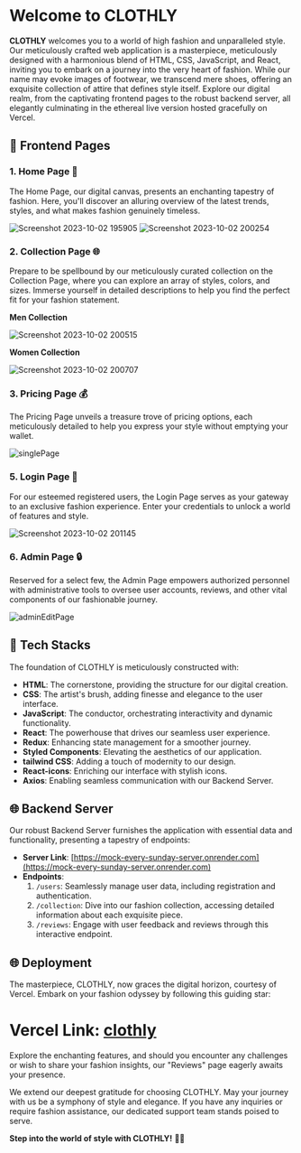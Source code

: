 # Welcome to CLOTHLY

**CLOTHLY** welcomes you to a world of high fashion and unparalleled style. Our meticulously crafted web application is a masterpiece, meticulously designed with a harmonious blend of HTML, CSS, JavaScript, and React, inviting you to embark on a journey into the very heart of fashion. While our name may evoke images of footwear, we transcend mere shoes, offering an exquisite collection of attire that defines style itself. Explore our digital realm, from the captivating frontend pages to the robust backend server, all elegantly culminating in the ethereal live version hosted gracefully on Vercel.

## 🌟 Frontend Pages

### 1. Home Page 🏡
The Home Page, our digital canvas, presents an enchanting tapestry of fashion. Here, you'll discover an alluring overview of the latest trends, styles, and what makes fashion genuinely timeless.

![Screenshot 2023-10-02 195905](https://github.com/Tapishagrawal/actual-shoes-7533/assets/121815825/e78a15e3-cef1-42cd-8815-4af655996ab6)
![Screenshot 2023-10-02 200254](https://github.com/Tapishagrawal/actual-shoes-7533/assets/121815825/0cd3ed54-9d8f-4566-bb90-cc169b46bd94)


### 2. Collection Page 🌐
Prepare to be spellbound by our meticulously curated collection on the Collection Page, where you can explore an array of styles, colors, and sizes. Immerse yourself in detailed descriptions to help you find the perfect fit for your fashion statement.

**Men Collection**

![Screenshot 2023-10-02 200515](https://github.com/Tapishagrawal/actual-shoes-7533/assets/121815825/70c52218-bdee-45b1-8a35-fafe08e7edc7)

**Women Collection**

![Screenshot 2023-10-02 200707](https://github.com/Tapishagrawal/actual-shoes-7533/assets/121815825/be735734-fe20-4ea6-af97-48cea46e2b30)

### 3. Pricing Page 💰
The Pricing Page unveils a treasure trove of pricing options, each meticulously detailed to help you express your style without emptying your wallet.

![singlePage](https://github.com/Tapishagrawal/actual-shoes-7533/assets/110096013/5550fd9c-8b90-4f63-a2ea-dfccec746ead)


### 5. Login Page 🔐
For our esteemed registered users, the Login Page serves as your gateway to an exclusive fashion experience. Enter your credentials to unlock a world of features and style.

![Screenshot 2023-10-02 201145](https://github.com/Tapishagrawal/actual-shoes-7533/assets/121815825/073b19cb-c540-4767-b72e-e21ffce633ae)


### 6. Admin Page 🔒
Reserved for a select few, the Admin Page empowers authorized personnel with administrative tools to oversee user accounts, reviews, and other vital components of our fashionable journey.

![adminEditPage](https://github.com/Tapishagrawal/actual-shoes-7533/assets/110096013/9010a1bf-0c4f-4bd4-b24d-4d7e422a683d)


## 🚀 Tech Stacks

The foundation of CLOTHLY is meticulously constructed with:

- **HTML**: The cornerstone, providing the structure for our digital creation.
- **CSS**: The artist's brush, adding finesse and elegance to the user interface.
- **JavaScript**: The conductor, orchestrating interactivity and dynamic functionality.
- **React**: The powerhouse that drives our seamless user experience.
- **Redux**: Enhancing state management for a smoother journey.
- **Styled Components**: Elevating the aesthetics of our application.
- **tailwind CSS**: Adding a touch of modernity to our design.
- **React-icons**: Enriching our interface with stylish icons.
- **Axios**: Enabling seamless communication with our Backend Server.

## 🌐 Backend Server

Our robust Backend Server furnishes the application with essential data and functionality, presenting a tapestry of endpoints:

- **Server Link**: [https://mock-every-sunday-server.onrender.com](https://mock-every-sunday-server.onrender.com)
- **Endpoints**:
  1. `/users`: Seamlessly manage user data, including registration and authentication.
  2. `/collection`: Dive into our fashion collection, accessing detailed information about each exquisite piece.
  3. `/reviews`: Engage with user feedback and reviews through this interactive endpoint.

## 🌐 Deployment

The masterpiece, CLOTHLY, now graces the digital horizon, courtesy of Vercel. Embark on your fashion odyssey by following this guiding star:

<h1><strong>Vercel Link:</strong> <a href="https://64be28f1846f6e32f239560b--lively-bienenstitch-d05eb7.netlify.app/">clothly</a></h1>

Explore the enchanting features, and should you encounter any challenges or wish to share your fashion insights, our "Reviews" page eagerly awaits your presence.

We extend our deepest gratitude for choosing CLOTHLY. May your journey with us be a symphony of style and elegance. If you have any inquiries or require fashion assistance, our dedicated support team stands poised to serve.

**Step into the world of style with CLOTHLY!** 👗🌉
